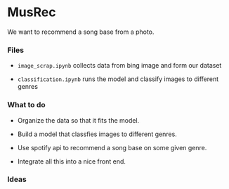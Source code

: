 # MusRec

We want to recommend a song base from a photo.
 
### Files

- `image_scrap.ipynb` collects data from bing image and form our dataset

- `classification.ipynb` runs the model and classify images to different genres

### What to do

- Organize the data so that it fits the model.

- Build a model that classfies images to different genres.

- Use spotify api to recommend a song base on some given genre.

- Integrate all this into a nice front end.

### Ideas